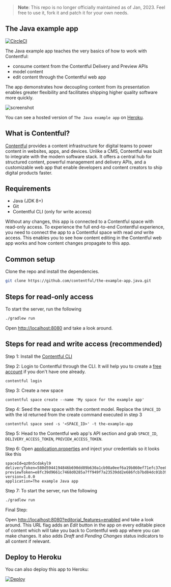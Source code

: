 > **Note**: This repo is no longer officially maintained as of Jan, 2023.
> Feel free to use it, fork it and patch it for your own needs.

## The Java example app

[![CircleCI](https://circleci.com/gh/contentful/the-example-app.java.svg?style=svg)](https://circleci.com/gh/contentful/the-example-app.java)

The Java example app teaches the very basics of how to work with Contentful:

- consume content from the Contentful Delivery and Preview APIs
- model content
- edit content through the Contentful web app

The app demonstrates how decoupling content from its presentation enables greater flexibility and facilitates shipping higher quality software more quickly.

![screenshot](https://images.contentful.com/88dyiqcr7go8/1ITbJQboPGmAOcEegiw20y/a9a045dff5be48bb6c09c375d33a2ed5/the-example-app-java.herokuapp.com.png)

You can see a hosted version of `The Java example app` on <a href="https://the-example-app-java.herokuapp.com/" target="_blank">Heroku</a>.

## What is Contentful?

[Contentful](https://www.contentful.com) provides a content infrastructure for digital teams to power content in websites, apps, and devices. Unlike a CMS, Contentful was built to integrate with the modern software stack. It offers a central hub for structured content, powerful management and delivery APIs, and a customizable web app that enable developers and content creators to ship digital products faster.

## Requirements

* Java (JDK 8+)
* Git
* Contentful CLI (only for write access)

Without any changes, this app is connected to a Contentful space with read-only access. To experience the full end-to-end Contentful experience, you need to connect the app to a Contentful space with read _and_ write access. This enables you to see how content editing in the Contentful web app works and how content changes propagate to this app.

## Common setup

Clone the repo and install the dependencies.

```bash
git clone https://github.com/contentful/the-example-app.java.git
```

## Steps for read-only access

To start the server, run the following

```bash
./gradlew run
```

Open [http://localhost:8080](http://localhost:8080) and take a look around.


## Steps for read and write access (recommended)

Step 1: Install the [Contentful CLI](https://www.npmjs.com/package/contentful-cli)

Step 2: Login to Contentful through the CLI. It will help you to create a [free account](https://www.contentful.com/sign-up/) if you don't have one already.
```
contentful login
```
Step 3: Create a new space
```
contentful space create --name 'My space for the example app'
```
Step 4: Seed the new space with the content model. Replace the `SPACE_ID` with the id returned from the create command executed in step 3
```
contentful space seed -s '<SPACE_ID>' -t the-example-app
```
Step 5: Head to the Contentful web app's API section and grab `SPACE_ID`, `DELIVERY_ACCESS_TOKEN`, `PREVIEW_ACCESS_TOKEN`.

Step 6: Open [application.properties](/src/main/resources/application.properties) and inject your credentials so it looks like this

```
spaceId=qz0n5cdakyl9
deliveryToken=580d5944194846b690dd89b630a1cb98a0eef6a19b860ef71efc37ee8076ddb8
previewToken=e8fc39d9661c7468d0285a7ff949f7a23539dd2e686fcb7bd84dc01b392d698b
version=1.0.0
application=The example Java app
```

Step 7: To start the server, run the following

```bash
./gradlew run
```

Final Step:

Open [http://localhost:8080?editorial_features=enabled](http://localhost:8080?editorial_features=enabled) and take a look around. This URL flag adds an _Edit_ button in the app on every editable piece of content which will take you back to Contentful web app where you can make changes. It also adds _Draft_ and _Pending Changes_ status indicators to all content if relevant.

## Deploy to Heroku
You can also deploy this app to Heroku:

[![Deploy](https://www.herokucdn.com/deploy/button.svg)](https://heroku.com/deploy)